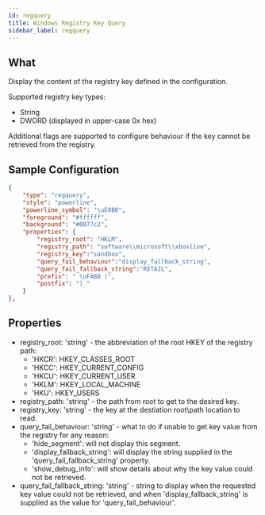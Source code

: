 ```yaml
---
id: regquery    
title: Windows Registry Key Query
sidebar_label: regquery
---
```


## What

Display the content of the registry key defined in the configuration.

Supported registry key types:

* String
* DWORD (displayed in upper-case 0x hex)

Additional flags are supported to configure behaviour if the key cannot be retrieved from the registry.

## Sample Configuration

```json
{
    "type": "regquery",
    "style": "powerline",
    "powerline_symbol": "\uE0B0",
    "foreground": "#ffffff",
    "background": "#0077c2",
    "properties": {
        "registry_root": "HKLM",
        "registry_path": "software\\microsoft\\xboxlive",
        "registry_key":"sandbox",
        "query_fail_behaviour":"display_fallback_string",
        "query_fail_fallback_string":"RETAIL",
        "prefix": " \uFAB8 (",
        "postfix": ") "
    }
},
```
## Properties

- registry_root: 'string' - the abbreviation of the root HKEY of the registry path:
  - 'HKCR': HKEY_CLASSES_ROOT
  - 'HKCC': HKEY_CURRENT_CONFIG
  - 'HKCU': HKEY_CURRENT_USER
  - 'HKLM': HKEY_LOCAL_MACHINE
  - 'HKU': HKEY_USERS
- registry_path: 'string' - the path from root to get to the desired key.
- registry_key: 'string' - the key at the destiation root\path location to read.
- query_fail_behaviour: 'string' - what to do if unable to get key value from the registry for any reason:
  - 'hide_segment': will not display this segment.
  - 'display_fallback_string': will display the string supplied in the 'query_fail_fallback_string' property.
  - 'show_debug_info': will show details about why the key value could not be retrieved.
- query_fail_fallback_string: 'string' - string to display when the requested key value could not be retrieved, and when 'display_fallback_string' is supplied as the value for 'query_fail_behaviour'.
